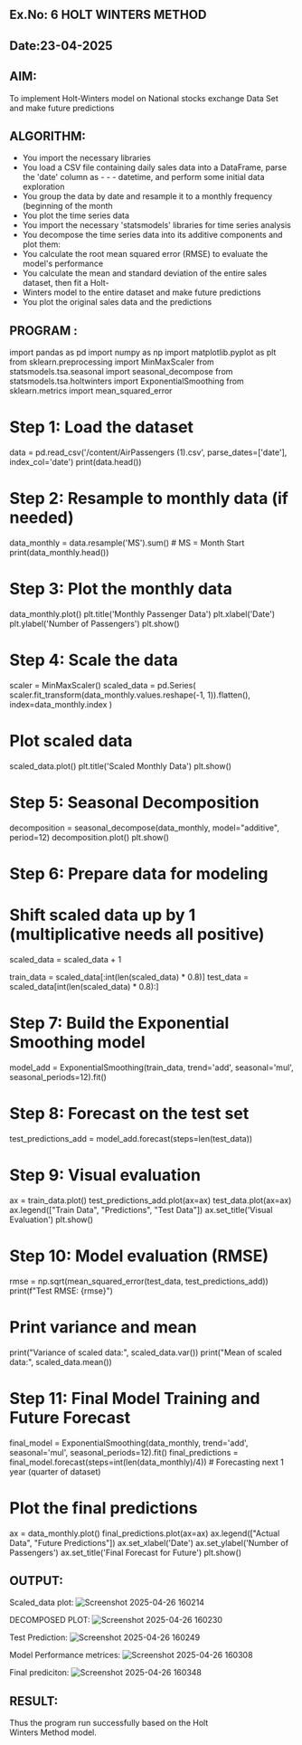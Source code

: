 ## Ex.No: 6 HOLT WINTERS METHOD
## Date:23-04-2025

## AIM:

To implement Holt-Winters model on National stocks exchange Data Set and make future predictions

## ALGORITHM:

- You import the necessary libraries
- You load a CSV file containing daily sales data into a DataFrame, parse the 'date' column as - - - datetime, and perform some initial data exploration
- You group the data by date and resample it to a monthly frequency (beginning of the month
- You plot the time series data
- You import the necessary 'statsmodels' libraries for time series analysis
- You decompose the time series data into its additive components and plot them:
- You calculate the root mean squared error (RMSE) to evaluate the model's performance
- You calculate the mean and standard deviation of the entire sales dataset, then fit a Holt- 
- Winters model to the entire dataset and make future predictions
- You plot the original sales data and the predictions

## PROGRAM :


import pandas as pd
import numpy as np
import matplotlib.pyplot as plt
from sklearn.preprocessing import MinMaxScaler
from statsmodels.tsa.seasonal import seasonal_decompose
from statsmodels.tsa.holtwinters import ExponentialSmoothing
from sklearn.metrics import mean_squared_error

# Step 1: Load the dataset
data = pd.read_csv('/content/AirPassengers (1).csv', parse_dates=['date'], index_col='date')
print(data.head())

# Step 2: Resample to monthly data (if needed)
data_monthly = data.resample('MS').sum()  # MS = Month Start
print(data_monthly.head())

# Step 3: Plot the monthly data
data_monthly.plot()
plt.title('Monthly Passenger Data')
plt.xlabel('Date')
plt.ylabel('Number of Passengers')
plt.show()

# Step 4: Scale the data
scaler = MinMaxScaler()
scaled_data = pd.Series(
    scaler.fit_transform(data_monthly.values.reshape(-1, 1)).flatten(),
    index=data_monthly.index
)

# Plot scaled data
scaled_data.plot()
plt.title('Scaled Monthly Data')
plt.show()

# Step 5: Seasonal Decomposition
decomposition = seasonal_decompose(data_monthly, model="additive", period=12)
decomposition.plot()
plt.show()

# Step 6: Prepare data for modeling
# Shift scaled data up by 1 (multiplicative needs all positive)
scaled_data = scaled_data + 1

train_data = scaled_data[:int(len(scaled_data) * 0.8)]
test_data = scaled_data[int(len(scaled_data) * 0.8):]

# Step 7: Build the Exponential Smoothing model
model_add = ExponentialSmoothing(train_data, trend='add', seasonal='mul', seasonal_periods=12).fit()

# Step 8: Forecast on the test set
test_predictions_add = model_add.forecast(steps=len(test_data))

# Step 9: Visual evaluation
ax = train_data.plot()
test_predictions_add.plot(ax=ax)
test_data.plot(ax=ax)
ax.legend(["Train Data", "Predictions", "Test Data"])
ax.set_title('Visual Evaluation')
plt.show()

# Step 10: Model evaluation (RMSE)
rmse = np.sqrt(mean_squared_error(test_data, test_predictions_add))
print(f"Test RMSE: {rmse}")

# Print variance and mean
print("Variance of scaled data:", scaled_data.var())
print("Mean of scaled data:", scaled_data.mean())

# Step 11: Final Model Training and Future Forecast
final_model = ExponentialSmoothing(data_monthly, trend='add', seasonal='mul', seasonal_periods=12).fit()
final_predictions = final_model.forecast(steps=int(len(data_monthly)/4))  # Forecasting next 1 year (quarter of dataset)

# Plot the final predictions
ax = data_monthly.plot()
final_predictions.plot(ax=ax)
ax.legend(["Actual Data", "Future Predictions"])
ax.set_xlabel('Date')
ax.set_ylabel('Number of Passengers')
ax.set_title('Final Forecast for Future')
plt.show()



## OUTPUT:

Scaled_data plot:
![Screenshot 2025-04-26 160214](https://github.com/user-attachments/assets/206c1f8e-f49a-442d-a8ac-90df87b539e8)


DECOMPOSED PLOT:
![Screenshot 2025-04-26 160230](https://github.com/user-attachments/assets/d8f4f3ab-24fa-4f47-a6f6-95f34e57c734)

Test Prediction:
![Screenshot 2025-04-26 160249](https://github.com/user-attachments/assets/2ae48f9d-a629-4c21-a0ba-503ad51f8bf7)

Model Performance metrices:
![Screenshot 2025-04-26 160308](https://github.com/user-attachments/assets/12f3c176-bc21-40e2-8d4d-4dae9f82a562)

Final prediciton:
![Screenshot 2025-04-26 160348](https://github.com/user-attachments/assets/bd846a9c-07d7-4f86-8b57-e6a2f659b123)


## RESULT:

Thus the program run successfully based on the Holt Winters Method model.

